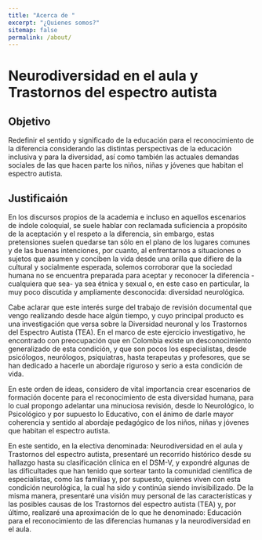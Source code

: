 ```yaml
---       
title: "Acerca de "
excerpt: "¿Quienes somos?"
sitemap: false
permalink: /about/
---
```


# Neurodiversidad en el aula y Trastornos del espectro autista

## Objetivo
Redefinir el sentido y significado de la educación para el reconocimiento de la diferencia considerando las distintas perspectivas de la educación inclusiva y para la diversidad, así como también las actuales demandas sociales de las que hacen parte los niños, niñas y jóvenes que habitan el espectro autista.

## Justificaión 

En los discursos propios de la academia e incluso en aquellos escenarios de índole coloquial, se suele hablar con reclamada suficiencia a propósito de la aceptación y el respeto a la diferencia, sin embargo,  estas pretensiones suelen quedarse tan sólo en el plano de los lugares comunes y de las buenas intenciones, por cuanto, al enfrentarnos a situaciones o sujetos que asumen y conciben la vida desde una orilla que difiere de la cultural y socialmente esperada, solemos corroborar que la sociedad humana  no se encuentra preparada para aceptar y reconocer la diferencia -cualquiera que sea- ya sea étnica y sexual o, en este caso en particular, la muy poco discutida y ampliamente desconocida: diversidad neurológica.

Cabe aclarar que este interés surge del trabajo de revisión documental que vengo realizando desde hace algún tiempo, y cuyo principal producto es una investigación que versa sobre la Diversidad neuronal y los Trastornos del Espectro Autista (TEA). En el marco de este ejercicio investigativo, he encontrado con preocupación que en Colombia existe un desconocimiento generalizado de esta condición, y que son pocos los especialistas, desde psicólogos, neurólogos, psiquiatras, hasta terapeutas y profesores, que se han dedicado a hacerle un abordaje riguroso y serio a esta condición de vida. 

En este orden de ideas, considero de vital importancia crear escenarios de formación docente para el reconocimiento de esta diversidad humana, para lo cual propongo adelantar una minuciosa revisión, desde lo Neurológico, lo Psicológico y por supuesto lo Educativo, con el ánimo de darle mayor coherencia y sentido al abordaje pedagógico de los niños, niñas y jóvenes que habitan el espectro autista.

En este sentido, en la electiva denominada: Neurodiversidad en el aula y Trastornos del espectro autista, presentaré un recorrido histórico desde su hallazgo hasta su clasificación clínica en el DSM-V, y expondré algunas de las dificultades que han tenido que sortear tanto la comunidad científica de especialistas, como las familias y, por supuesto, quienes viven con esta condición neurológica, la cual ha sido y continúa siendo invisibilizado. De la misma manera, presentaré una visión muy personal de las características y las posibles causas de los Trastornos del espectro autista (TEA) y, por último, realizaré una  aproximación de lo que he denominado: Educación para el reconocimiento de las diferencias humanas y la neurodiversidad en el aula.